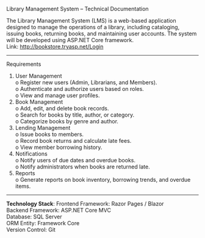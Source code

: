 
Library Management System – Technical Documentation

The Library Management System (LMS) is a web-based application designed to manage the operations of a library, including cataloging, issuing books, returning books, and maintaining user accounts. The system will be developed using ASP.NET Core framework.
<br>
Link: http://bookstore.tryasp.net/Login
________________________________________ 

Requirements <br>
1.  User Management<br>
    o Register new users (Admin, Librarians, and Members).<br>
    o Authenticate and authorize users based on roles.<br>
    o View and manage user profiles.<br>
2.  Book Management<br>
    o Add, edit, and delete book records.<br>
    o Search for books by title, author, or category.<br>
    o Categorize books by genre and author.<br>
3.  Lending Management<br>
    o Issue books to members.<br>
    o Record book returns and calculate late fees.<br>
    o View member borrowing history.<br>
4.  Notifications<br>
    o Notify users of due dates and overdue books.<br>
    o Notify administrators when books are returned late.<br>
5.  Reports<br>
    o Generate reports on book inventory, borrowing trends, and overdue items.<br>

________________________________________
**Technology Stack**:
Frontend Framework: Razor Pages / Blazor <br>
Backend Framework: ASP.NET Core MVC <br>
Database: SQL Server <br>
ORM Entity: Framework Core <br>
Version Control: Git <br>